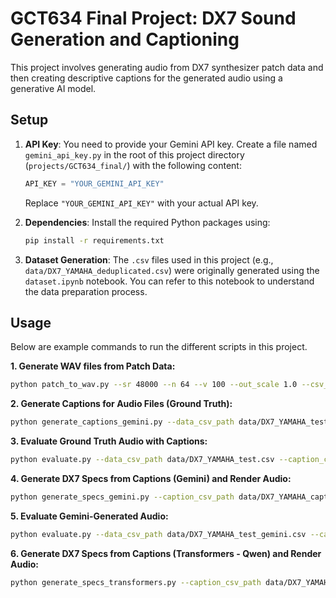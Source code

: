 # GCT634 Final Project: DX7 Sound Generation and Captioning

This project involves generating audio from DX7 synthesizer patch data and then creating descriptive captions for the generated audio using a generative AI model.

## Setup

1.  **API Key**: You need to provide your Gemini API key. Create a file named `gemini_api_key.py` in the root of this project directory (`projects/GCT634_final/`) with the following content:
    ```python
    API_KEY = "YOUR_GEMINI_API_KEY"
    ```
    Replace `"YOUR_GEMINI_API_KEY"` with your actual API key.

2.  **Dependencies**: Install the required Python packages using:
    ```bash
    pip install -r requirements.txt
    ```

3.  **Dataset Generation**: The `.csv` files used in this project (e.g., `data/DX7_YAMAHA_deduplicated.csv`) were originally generated using the `dataset.ipynb` notebook. You can refer to this notebook to understand the data preparation process.

## Usage

Below are example commands to run the different scripts in this project.

**1. Generate WAV files from Patch Data:**
```bash
python patch_to_wav.py --sr 48000 --n 64 --v 100 --out_scale 1.0 --csv_path data/DX7_YAMAHA_test.csv
```

**2. Generate Captions for Audio Files (Ground Truth):**
```bash
python generate_captions_gemini.py --data_csv_path data/DX7_YAMAHA_test.csv --model gemini-2.5-flash-preview-05-20 --output_csv_path data/DX7_YAMAHA_test_captions.csv --batch_size 1000
```

**3. Evaluate Ground Truth Audio with Captions:**
```bash
python evaluate.py --data_csv_path data/DX7_YAMAHA_test.csv --caption_csv_path data/DX7_YAMAHA_captions_test.csv --output_csv_path data/DX7_YAMAHA_scores_test_gt.csv
```

**4. Generate DX7 Specs from Captions (Gemini) and Render Audio:**
```bash
python generate_specs_gemini.py --caption_csv_path data/DX7_YAMAHA_captions_test.csv --output_csv_path data/DX7_YAMAHA_test_gemini.csv --wav_dir data/generated/gemini_test --print_response
```

**5. Evaluate Gemini-Generated Audio:**
```bash
python evaluate.py --data_csv_path data/DX7_YAMAHA_test_gemini.csv --caption_csv_path data/DX7_YAMAHA_captions_test.csv --output_csv_path data/DX7_YAMAHA_scores_test_gemini.csv --wav_dir data/generated/gemini_test
```

**6. Generate DX7 Specs from Captions (Transformers - Qwen) and Render Audio:**
```bash
python generate_specs_transformers.py --caption_csv_path data/DX7_YAMAHA_captions_test.csv --output_csv_path data/DX7_YAMAHA_test_qwen.csv --wav_dir data/generated/qwen_test --print_response
```